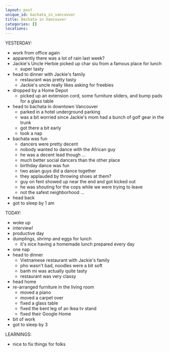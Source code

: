 ```yaml
---
layout: post
unique_id: bachata_in_vancouver
title: Bachata in Vancouver
categories: []
locations: 
---
```


YESTERDAY:
* work from office again
* apparently there was a lot of rain last week?
* Jackie's Uncle Herbie picked up char siu from a famous place for lunch
  * super tasty
* head to dinner with Jackie's family
  * restaurant was pretty tasty
  * Jackie's uncle really likes asking for freebies
* dropped by a Home Depot
  * picked up an extension cord, some furniture sliders, and bump pads for a glass table
* head to bachata in downtown Vancouver
  * parked in a hotel underground parking
  * was a bit worried since Jackie's mom had a bunch of golf gear in the trunk
  * got there a bit early
  * took a nap
* bachata was fun
  * dancers were pretty decent
  * nobody wanted to dance with the African guy
  * he was a decent lead though ...
  * much better social dancers than the other place
  * birthday dance was fun
  * two asian guys did a dance together
  * they applauded by throwing shoes at them?
  * guy on fent showed up near the end and got kicked out
  * he was shouting for the cops while we were trying to leave
  * not the safest neighborhood ...
* head back
* got to sleep by 1 am

TODAY:
* woke up
* interview!
* productive day
* dumplings, shrimp and eggs for lunch
  * it's nice having a homemade lunch prepared every day
* one nap
* head to dinner
  * Vietnamese restaurant with Jackie's family
  * pho wasn't bad, noodles were a bit soft
  * banh mi was actually quite tasty
  * restaurant was very classy
* head home
* re-arranged furniture in the living room
  * moved a piano
  * moved a carpet over
  * fixed a glass table
  * fixed the bent leg of an Ikea tv stand
  * fixed their Google Home
* bit of work
* got to sleep by 3

LEARNINGS:
* nice to fix things for folks
